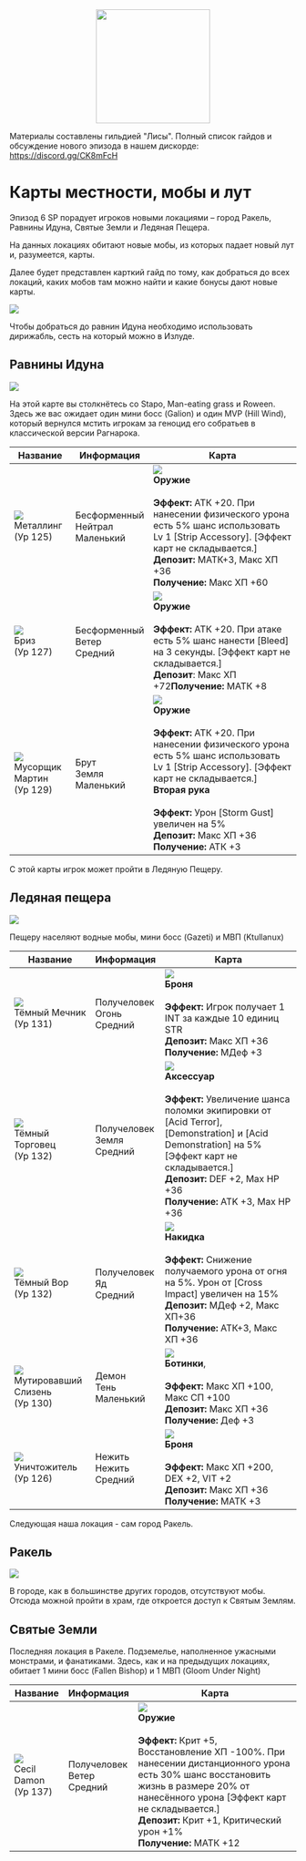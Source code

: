 <center><img src="./triforce.png" width="200" height="200"/></center>
<p>Материалы составлены гильдией "Лисы". Полный список гайдов и обсуждение нового эпизода в нашем дискорде: <a target="_blank" href="https://discord.gg/CK8mFcH"> https://discord.gg/CK8mFcH</a></p>
<h1 id="карты-местности-мобы-и-лут">Карты местности, мобы и лут</h1>
<p>Эпизод 6 SP порадует игроков новыми локациями – город Ракель, Равнины Идуна, Святые Земли и Ледяная Пещера.</p>
<p>На данных локациях обитают новые мобы, из которых падает новый лут и, разумеется, карты.</p>
<p>Далее будет представлен карткий гайд по тому, как добраться до всех локаций, каких мобов там можно найти и какие бонусы дают новые карты.</p>
<img src="./Maps/Ein_field.png" />
<p>Чтобы добраться до равнин Идуна необходимо использовать дирижабль, сесть на который можно в Излуде.</p>
<h2 id="поле-лайтхайзена">Равнины Идуна</h2>
<img src="./Maps/Light_Field.png" />
<p>На этой карте вы столкнётесь со Stapo, Man-eating grass и Roween. Здесь же вас ожидает один мини босс (Galion) и один MVP (Hill Wind), который вернулся мстить игрокам за геноцид его собратьев в классической версии Рагнарока.</p>
<table>
<thead>
<tr>
<th>Название</th>
<th>Информация</th>
<th>Карта</th>
</tr>
</thead>
<tbody>
<tr>
<td>
  <img src="./Mobs/Metaling.png" /><br>
  Металлинг<br>
  (Ур 125)
  </td>
<td>Бесформенный<br> Нейтрал<br> Маленький</td>
<td><img src="./Cards/Metaling_card.jpg" /><br><strong>Оружие</strong> <br><br><strong>Эффект:</strong>  АТК +20. При нанесении физического урона есть 5% шанс использовать Lv 1 [Strip  Accessory]. [Эффект карт не складывается.] <br><strong>Депозит:</strong>  МАТК+3, Макс ХП +36 <br><strong>Получение:</strong>  Макс ХП +60</td>
</tr>
<tr>
<td>
  <img src="./Mobs/Breeze.png" /><br>
  Бриз<br>
  (Ур 127)
  </td>
<td>Бесформенный<br> Ветер<br> Средний</td>
<td><img src="./Cards/Breeze_card.jpg" /><br><strong>Оружие</strong> <br><br><strong>Эффект:</strong>  АТК +20. При атаке есть 5% шанс нанести [Bleed] на 3 секунды. [Эффект карт не складывается.] <br><strong>Депозит</strong>:  Макс ХП +72<strong>Получение:</strong>  МАТК +8</td>
</tr>
<tr>
<td>
  <img src="./Mobs/Martin.png" /><br>
  Мусорщик Мартин<br>
  (Ур 129)
  </td>
<td>Брут<br> Земля<br> Маленький</td>
<td><img src="./Cards/Martin_card.jpg" /><br><strong>Оружие</strong> <br><br><strong>Эффект:</strong>  АТК +20. При нанесении физического урона есть 5% шанс использовать Lv 1 [Strip  Accessory]. [Эффект карт не складывается.] <strong>Вторая рука</strong> <br><br><strong>Эффект:</strong>  Урон [Storm  Gust] увеличен на 5%  <br><strong>Депозит:</strong>  Макс ХП +36 <br><strong>Получение:</strong>  АТК +3</td>
</tr>
</tbody>
</table><p>С этой карты игрок может пройти в Ледяную Пещеру.</p>
<h2 id="лайтхайзен">Ледяная пещера</h2>
<img src="./Maps/Light.png" />
<p>Пещеру населяют водные мобы, мини босс (Gazeti) и МВП (Ktullanux)</p>
<table>
<thead>
<tr>
<th>Название</th>
<th>Информация</th>
<th>Карта</th>
</tr>
</thead>
<tbody>
<tr>
<td>
  <img src="./Mobs/Dark_Sword.png" /><br>
  Тёмный Мечник<br>
  (Ур 131)
  </td>
<td>Получеловек<br> Огонь<br> Средний</td>
<td><img src="./Cards/Dark_Sword_card.jpg" /><br><strong>Броня</strong> <br><br><strong>Эффект:</strong>  Игрок получает 1 INT  за каждые 10 единиц STR <br><strong>Депозит:</strong>  Макс ХП +36 <br><strong>Получение:</strong>  МДеф +3</td>
</tr>
<tr>
<td>
  <img src="./Mobs/Dark_Merch.png" /><br>
  Тёмный Торговец<br>
  (Ур 132)
  </td>
<td>Получеловек<br> Земля<br> Средний</td>
<td><img src="./Cards/Dark_Merch_card.jpg" /><br><strong>Аксессуар</strong> <br><br><strong>Эффект:</strong>  Увеличение шанса поломки экипировки от [Acid  Terror], [Demonstration] и [Acid  Demonstration] на 5% [Эффект карт не складывается.] <br><strong>Депозит:</strong> DEF +2, Max HP +36  <br><strong>Получение:</strong> ATK +3, Max HP +36</td>
</tr>
<tr>
<td>
  <img src="./Mobs/Dark_thief.png" /><br>
  Тёмный Вор<br>
  (Ур 132)
  </td>
<td>Получеловек<br> Яд<br> Средний</td>
<td><img src="./Cards/Dark_thief_card.jpg" /><br><strong>Накидка</strong> <br><br><strong>Эффект:</strong>  Снижение получаемого урона от огня на 5%. Урон от [Cross  Impact] увеличен на 15% <br><strong>Депозит:</strong>  МДеф +2, Макс ХП+36 <br><strong>Получение:</strong>  АТК+3, Макс ХП +36</td>
</tr>
<tr>
<td>
  <img src="./Mobs/Mutate.png" /><br>
  Мутировавший Слизень<br>
  (Ур 130)
  </td>
<td>Демон<br> Тень<br> Маленький</td>
<td><img src="./Cards/Mutate.jpg" /><br><strong>Ботинки</strong>, <br><br><strong>Эффект:</strong>  Макс ХП +100, Макс СП +100 <br><strong>Депозит:</strong>  Макс ХП +36 <br><strong>Получение:</strong>  Деф +3</td>
</tr>
<tr>
<td>
  <img src="./Mobs/Remover.png" /><br>
  Уничтожитель<br>
  (Ур 126)
  </td>
<td>Нежить<br> Нежить<br> Средний</td>
<td><img src="./Cards/Remover.jpg" /><br><strong>Броня</strong> <br><br><strong>Эффект:</strong>  Макс ХП +200, DEX +2, VIT +2  <br><strong>Депозит:</strong>  Макс ХП +36  <br><strong>Получение:</strong>  МАТК +3</td>
</tr>
</tbody>
</table><p>Следующая наша локация - сам город Ракель.</p>
<h2 id="второй-этаж-биологической-лаборатории-западное-крыло">Ракель</h2>
<img src="./Maps/Biolab 2F.png" />
<p>В городе, как в большинстве других городов, отсутствуют мобы. Отсюда можной пройти в храм, где откроется доступ к Святым Землям.</p>
<h2 id="второй-этаж-биологической-лаборатории-восточное-крыло">Святые Земли</h2>
<p>Последняя локация в Ракеле. Подземелье, наполненное ужасными монстрами, и фанатиками. Здесь, как и на предыдущих локациях, обитает 1 мини босс (Fallen Bishop) и 1 МВП (Gloom Under Night)</p>
<table>
<thead>
<tr>
<th>Название</th>
<th>Информация</th>
<th>Карта</th>
</tr>
</thead>
<tbody>
<tr>
<td>
  <img src="./Mobs/Cecil.png" /><br>
  Cecil Damon<br>
  (Ур 137)
  </td>
<td>Получеловек<br> Ветер<br> Средний</td>
<td><img src="./Cards/Cecil_card.jpg" /><br><strong>Оружие</strong> <br><br><strong>Эффект:</strong>  Крит +5, Восстановление ХП -100%. При нанесении дистанционного урона есть 30% шанс восстановить жизнь в размере 20% от нанесённого урона [Эффект карт не складывается.] <br><strong>Депозит:</strong>  Крит +1, Критический урон +1% <br><strong>Получение:</strong> МАТК +12</td>
</tr>
</tbody>
</table>
